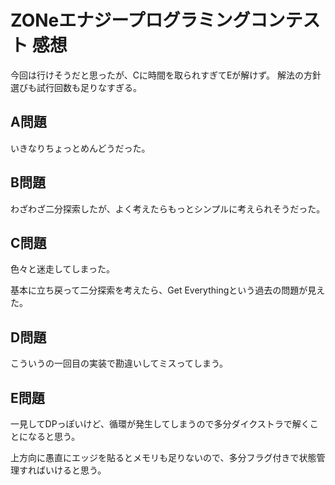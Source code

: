 # ZONeエナジープログラミングコンテスト 感想

今回は行けそうだと思ったが、Cに時間を取られすぎてEが解けず。
解法の方針選びも試行回数も足りなすぎる。

## A問題

いきなりちょっとめんどうだった。

## B問題

わざわざ二分探索したが、よく考えたらもっとシンプルに考えられそうだった。

## C問題

色々と迷走してしまった。

基本に立ち戻って二分探索を考えたら、Get Everythingという過去の問題が見えた。

## D問題

こういうの一回目の実装で勘違いしてミスってしまう。

## E問題

一見してDPっぽいけど、循環が発生してしまうので多分ダイクストラで解くことになると思う。

上方向に愚直にエッジを貼るとメモリも足りないので、多分フラグ付きで状態管理すればいけると思う。
